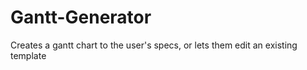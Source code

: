 # Gantt-Generator
Creates a gantt chart to the user's specs, or lets them edit an existing template
